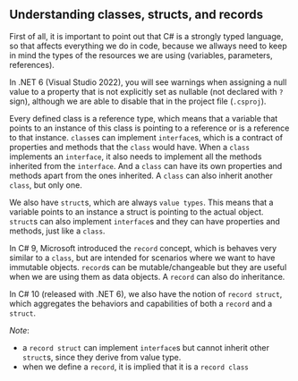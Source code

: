 ## Understanding classes, structs, and records

First of all, it is important to point out that C# is a strongly typed language, so that affects everything we do in code, because we allways need to keep in mind the types of the resources we are using (variables, parameters, references).

In .NET 6 (Visual Studio 2022), you will see warnings when assigning a null value to a property that is not explicitly set as nullable (not declared with `?` sign), although we are able to disable that in the project file (`.csproj`).

Every defined class is a reference type, which means that a variable that points to an instance of this class is pointing to a reference or is a reference to that instance. `class`es can implement `interface`s, which is a contract of properties and methods that the `class` would have. When a `class` implements an `interface`, it also needs to implement all the methods inherited from the `interface`. And a `class` can have its own properties and methods apart from the ones inherited. A `class` can also inherit another `class`, but only one.

We also have `struct`s, which are always `value types`. This means that a variable points to an instance a struct is pointing to the actual object. `struct`s can also implement `interface`s and they can have properties and methods, just like a `class`.

In C# 9, Microsoft introduced the `record` concept, which is behaves very similar to a `class`, but are intended for scenarios where we want to have immutable objects. `record`s can be mutable/changeable but they are useful when we are using them as data objects. A `record` can also do inheritance.

In C# 10 (released with .NET 6), we also have the notion of `record struct`, which aggregates the behaviors and capabilities of both a `record` and a `struct`. 

*Note*: 
- a `record struct` can implement `interface`s but cannot inherit other `struct`s, since they derive from value type.
- when we define a `record`, it is implied that it is a `record class`